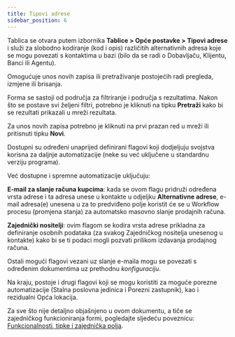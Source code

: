 ```yaml
---
title: Tipovi adrese
sidebar_position: 6
---
```


Tablica se otvara putem izbornika **Tablice > Opće postavke > Tipovi adrese** i služi za slobodno kodiranje (kod i opis) različitih alternativnih adresa koje se mogu povezati s kontaktima u bazi (bilo da se radi o Dobavljaču, Klijentu, Banci ili Agentu).

Omogućuje unos novih zapisa ili pretraživanje postojećih radi pregleda, izmjene ili brisanja.

Forma se sastoji od područja za filtriranje i područja s rezultatima. Nakon što se postave svi željeni filtri, potrebno je kliknuti na tipku **Pretraži** kako bi se rezultati prikazali u mreži rezultata.

Za unos novih zapisa potrebno je kliknuti na prvi prazan red u mreži ili pritisnuti tipku **Novi**.

Dostupni su određeni unaprijed definirani flagovi koji dodjeljuju svojstva korisna za daljnje automatizacije (neke su već uključene u standardnu verziju programa).

Već dostupne i spremne automatizacije uključuju:

**E-mail za slanje računa kupcima**: kada se ovom flagu pridruži određena vrsta adrese i ta adresa unese u kontakte u odjeljku **Alternativne adrese**, e-mail adresa(e) unesena u za to predviđeno polje koristit će se u Workflow procesu (promjena stanja) za automatsko masovno slanje prodajnih računa.

**Zajednički nositelji**: ovim flagom se kodira vrsta adrese prikladna za definiranje osobnih podataka (za svakog Zajedničkog nositelja unesenog u kontakte) kako bi se ti podaci mogli pozvati prilikom izdavanja prodajnog računa.

Ostali mogući flagovi vezani uz slanje e-maila mogu se povezati s određenim dokumentima uz prethodnu *konfiguraciju*.

Na kraju, postoje i drugi flagovi koji se mogu koristiti za moguće porezne automatizacije (Stalna poslovna jedinica i Porezni zastupnik), kao i rezidualni Opća lokacija.

Za sve što nije detaljno objašnjeno u ovom dokumentu, a tiče se zajedničkog funkcioniranja formi, pogledajte sljedeću poveznicu: [Funkcionalnosti, tipke i zajednička polja](/docs/guide/common).
